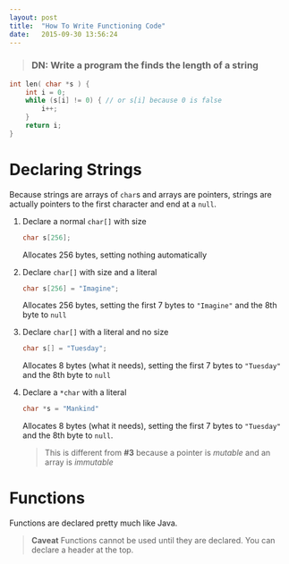 ```yaml
---
layout: post
title:  "How To Write Functioning Code"
date:   2015-09-30 13:56:24
---
```

> ### DN: Write a program the finds the length of a string
>
```c
int len( char *s ) {
    int i = 0;
    while (s[i] != 0) { // or s[i] because 0 is false
        i++;
    }
    return i;
}
```

# Declaring Strings
Because strings are arrays of `char`s and arrays are pointers, strings are actually pointers to the first character and end at a `null`.

1. Declare  a normal `char[]` with size

   ```c
   char s[256];
   ```
   Allocates 256 bytes, setting nothing automatically

2. Declare `char[]` with size and a literal

   ```c
   char s[256] = "Imagine";
   ```
   Allocates 256 bytes, setting the first 7 bytes to `"Imagine"` and the 8th byte to `null`

3. Declare `char[]` with a literal and no size

   ```c
   char s[] = "Tuesday";
   ```
   Allocates 8 bytes (what it needs), setting the first 7 bytes to `"Tuesday"` and the 8th byte to `null`

4. Declare a `*char` with a literal

   ```c
   char *s = "Mankind"
   ```
   Allocates 8 bytes (what it needs), setting the first 7 bytes to `"Tuesday"` and the 8th byte to `null`.

   > This is different from **#3** because a pointer is _mutable_ and an array is _immutable_

# Functions
Functions are declared pretty much like Java.

> **Caveat**
> Functions cannot be used until they are declared. You can declare a header at the top.

